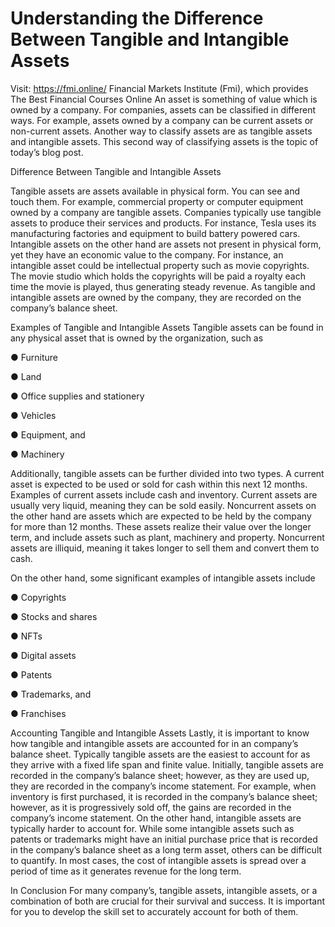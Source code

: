 # Understanding the Difference Between Tangible and Intangible Assets

Visit: https://fmi.online/
Financial Markets Institute (Fmi), which provides The Best Financial Courses Online
An asset is something of value which is owned by a company. For companies, assets can be classified in different ways. For example, assets owned by a company can be current assets or non-current assets. Another way to classify assets are as tangible assets and intangible assets. This second way of classifying assets is the topic of today’s blog post.

Difference Between Tangible and Intangible Assets

Tangible assets are assets available in physical form. You can see and touch them. For example, commercial property or computer equipment owned by a company are tangible assets. Companies typically use tangible assets to produce their services and products. For instance, Tesla uses its manufacturing factories and equipment to build battery powered cars.
Intangible assets on the other hand are assets not present in physical form, yet they have an economic value to the company. For instance, an intangible asset could be intellectual property such as movie copyrights. The movie studio which holds the copyrights will be paid a royalty each time the movie is played, thus generating steady revenue.
As tangible and intangible assets are owned by the company, they are recorded on the company’s balance sheet.

Examples of Tangible and Intangible Assets
Tangible assets can be found in any physical asset that is owned by the organization, such as

● Furniture

● Land

● Office supplies and stationery

● Vehicles

● Equipment, and

● Machinery

Additionally, tangible assets can be further divided into two types. A current asset is expected to be used or sold for cash within this next 12 months. Examples of current assets include cash and inventory. Current assets are usually very liquid, meaning they can be sold easily. Noncurrent assets on the other hand are assets which are expected to be held by the company for more than 12 months. These assets realize their value over the longer term, and include assets such as plant, machinery and property. Noncurrent assets are illiquid, meaning it takes longer to sell them and
convert them to cash.

On the other hand, some significant examples of intangible assets include

● Copyrights

● Stocks and shares

● NFTs

● Digital assets

● Patents

● Trademarks, and

● Franchises

Accounting Tangible and Intangible Assets
Lastly, it is important to know how tangible and intangible assets are accounted for in an company’s balance sheet.
Typically tangible assets are the easiest to account for as they arrive with a fixed life span and finite value. Initially, tangible assets are recorded in the company’s balance sheet; however, as they are used up, they are recorded in the company’s income statement.
For example, when inventory is first purchased, it is recorded in the company’s balance sheet; however, as it is progressively sold off, the gains are recorded in the company’s income statement.
On the other hand, intangible assets are typically harder to account for. While some intangible assets such as patents or trademarks might have an initial purchase price that is recorded in the company’s balance sheet as a long term asset, others can be difficult to quantify.
In most cases, the cost of intangible assets is spread over a period of time as it generates revenue for the long term.

In Conclusion
For many company’s, tangible assets, intangible assets, or a combination of both are crucial for their survival and success. It is important for you to develop the skill set to accurately account for both of them.
